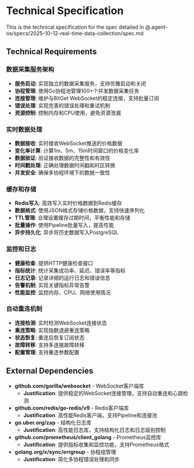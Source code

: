 # Technical Specification

This is the technical specification for the spec detailed in @.agent-os/specs/2025-10-12-real-time-data-collection/spec.md

## Technical Requirements

### 数据采集服务架构

- **服务启动**: 实现独立的数据采集服务，支持优雅启动和关闭
- **协程管理**: 使用Go协程池管理100+个并发数据采集任务
- **连接管理**: 维护与BitGet WebSocket的稳定连接，支持批量订阅
- **错误处理**: 实现完善的错误处理和重试机制
- **资源控制**: 控制内存和CPU使用，避免资源泄漏

### 实时数据处理

- **数据接收**: 实时接收WebSocket推送的价格数据
- **变化率计算**: 计算1m、5m、15m时间窗口的价格变化率
- **数据验证**: 验证接收数据的完整性和有效性
- **时间戳处理**: 正确处理数据时间戳和时区转换
- **并发安全**: 确保多协程环境下的数据一致性

### 缓存和存储

- **Redis写入**: 高效写入实时价格数据到Redis缓存
- **数据格式**: 使用JSON格式存储价格数据，支持快速序列化
- **TTL管理**: 合理设置缓存过期时间，平衡性能和存储
- **批量操作**: 使用Pipeline批量写入，提高性能
- **异步持久化**: 异步将历史数据写入PostgreSQL

### 监控和日志

- **健康检查**: 提供HTTP健康检查接口
- **指标统计**: 统计采集成功率、延迟、错误率等指标
- **日志记录**: 记录详细的运行日志和错误信息
- **告警机制**: 实现关键指标异常告警
- **性能监控**: 监控内存、CPU、网络使用情况

### 自动重连机制

- **连接检测**: 实时检测WebSocket连接状态
- **重连策略**: 实现指数退避重连策略
- **状态恢复**: 重连后恢复订阅状态
- **故障转移**: 支持多连接故障转移
- **配置管理**: 支持重连参数配置

## External Dependencies

- **github.com/gorilla/websocket** - WebSocket客户端库
  - **Justification**: 提供稳定的WebSocket连接管理，支持自动重连和心跳检测
- **github.com/redis/go-redis/v9** - Redis客户端库
  - **Justification**: 高性能Redis客户端，支持Pipeline和连接池
- **go.uber.org/zap** - 结构化日志库
  - **Justification**: 高性能日志库，支持结构化日志和日志级别控制
- **github.com/prometheus/client_golang** - Prometheus监控库
  - **Justification**: 提供指标收集和监控功能，支持Prometheus格式
- **golang.org/x/sync/errgroup** - 协程组管理
  - **Justification**: 简化多协程错误处理和同步
